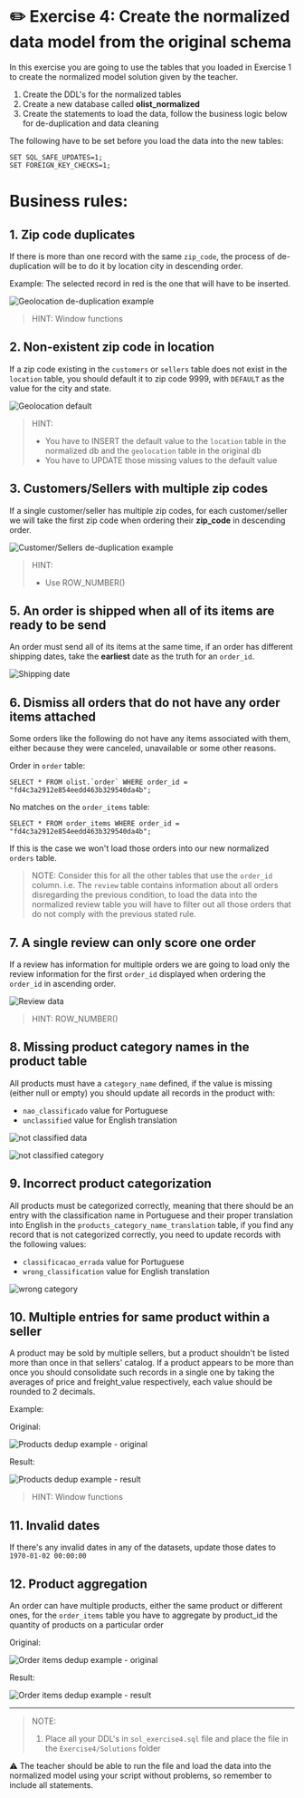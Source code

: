 # ✏️ Exercise 4: Create the normalized data model from the original schema
In this exercise you are going to use the tables that you loaded in Exercise 1 to create the normalized model 
solution given by the teacher. 

1. Create the DDL's for the normalized tables
2. Create a new database called **olist_normalized**
3. Create the statements to load the data, follow the business logic below for de-duplication and data cleaning

The following have to be set before you load the data into the new tables:
 
````
SET SQL_SAFE_UPDATES=1;
SET FOREIGN_KEY_CHECKS=1; 
````

# Business rules: 

## 1. Zip code duplicates
If there is more than one record with the same `zip_code`, the process of de-duplication will be to do it by
location city in descending order. 

Example: 
The selected record in red is the one that will have to be inserted. 

![Geolocation de-duplication example](../../documentation_images/geolocation_deduplication.png)

> HINT: Window functions 

## 2. Non-existent zip code in location 

If a zip code existing in the `customers` or `sellers` table does not exist in the `location` table, you should default it to zip code 9999, with `DEFAULT`
as the value for the city and state. 

![Geolocation default](../../documentation_images/geolocation_default.png)


> HINT: 
> - You have to INSERT the default value to the `location` table in the normalized db and the `geolocation` table in the original db 
> - You have to UPDATE those missing values to the default value 

## 3. Customers/Sellers with multiple zip codes
If a single customer/seller has multiple zip codes, for each customer/seller we will take the first zip code when ordering their **zip_code** in descending order.   

![Customer/Sellers de-duplication example](../../documentation_images/row_num_duplicate_customer_entries.png)

> HINT: 
> - Use ROW_NUMBER() 

## 5. An order is shipped when all of its items are ready to be send
An order must send all of its items at the same time, if an order has different shipping dates, take the **earliest** date 
as the truth for an `order_id`. 

![Shipping date](../../documentation_images/shipping_limit_date_order.png)

## 6. Dismiss all orders that do not have any order items attached 
Some orders like the following do not have any items associated with them, either because they were canceled, unavailable or some other reasons.

Order in `order` table: 

```
SELECT * FROM olist.`order` WHERE order_id = "fd4c3a2912e854eedd463b329540da4b";
```

No matches on the `order_items` table: 
```
SELECT * FROM order_items WHERE order_id = "fd4c3a2912e854eedd463b329540da4b";
```

If this is the case we won't load those orders  into our new normalized `orders` table. 

> NOTE: Consider this for all the other tables that use the `order_id` column. 
> i.e. The `review` table contains information about all orders disregarding the previous condition, to load the data into the
> normalized review table you will have to filter out all those orders that do not comply with the previous stated rule. 


## 7. A single review can only score one order
If a review has information for multiple orders we are going to load only 
the review information for the first `order_id` displayed when ordering the `order_id` in ascending order.

![Review data](../../documentation_images/review_order_id.png)

> HINT: ROW_NUMBER()


## 8. Missing product category names in the product table
All products must have a `category_name` defined, if the value is missing (either null or empty) you should update all records in the product with:
* `nao_classificado` value for Portuguese   
* `unclassified` value for English translation

![not classified data](../../documentation_images/nao_classificado.png)

![not classified category](../../documentation_images/nao_classificado_table.png)


## 9. Incorrect product categorization 
All products must be categorized correctly, meaning that there should be an entry with the classification name in Portuguese and their
proper translation into English in the `products_category_name_translation` table, if you find any record that is not categorized correctly, 
you need to update records with the following values: 

* `classificacao_errada` value for Portuguese
* `wrong_classification` value for English translation

![wrong category](../../documentation_images/classificacao_errada.png)


## 10. Multiple entries for same product within a seller 
A product may be sold by multiple sellers, but a product shouldn't be listed more than once in that sellers' catalog. If a product
appears to be more than once you should consolidate such records in a single one by taking the averages of price and freight_value respectively, 
each value should be rounded to 2 decimals.

Example: 

Original:

![Products dedup example - original](../../documentation_images/products_duplicates.png)

Result:

![Products dedup example - result](../../documentation_images/products_deduplication.png)

> HINT: Window functions 

## 11. Invalid dates
If there's any invalid dates in any of the datasets, update those dates to `1970-01-02 00:00:00`


## 12. Product aggregation
An order can have multiple products, either the same product or different ones, for the `order_items` table 
you have to aggregate by product_id the quantity of products on a particular order

Original:

![Order items dedup example - original](../../documentation_images/order_items_duplicates.png)

Result: 

![Order items dedup example - result](../../documentation_images/order_items_deduplication.png)


---

> NOTE: 
> 1. Place all your DDL's in `sol_exercise4.sql` file and place the file in the `Exercise4/Solutions` folder
> 

⚠️ The teacher should be able to run the file and load the data into the normalized model using your script without problems, so 
remember to include all statements. 